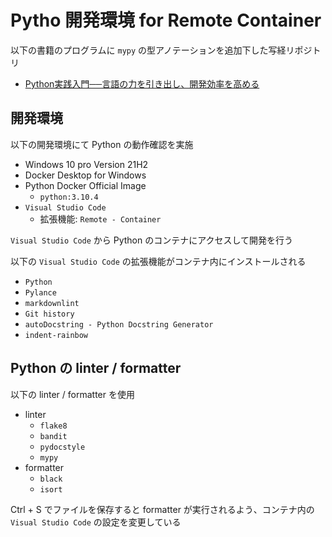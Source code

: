 # Pytho 開発環境 for Remote Container

以下の書籍のプログラムに `mypy` の型アノテーションを追加下した写経リポジトリ

* [Python実践入門──言語の力を引き出し、開発効率を高める](https://gihyo.jp/book/2020/978-4-297-11111-3)

## 開発環境

以下の開発環境にて Python の動作確認を実施

* Windows 10 pro Version 21H2
* Docker Desktop for Windows
* Python Docker Official Image
  * `python:3.10.4`
* `Visual Studio Code`
  * 拡張機能: `Remote - Container`

`Visual Studio Code` から Python のコンテナにアクセスして開発を行う

以下の `Visual Studio Code` の拡張機能がコンテナ内にインストールされる

* `Python`
* `Pylance`
* `markdownlint`
* `Git history`
* `autoDocstring - Python Docstring Generator`
* `indent-rainbow`

## Python の linter / formatter

以下の linter / formatter を使用

* linter
  * `flake8`
  * `bandit`
  * `pydocstyle`
  * `mypy`
* formatter
  * `black`
  * `isort`

Ctrl + S でファイルを保存すると formatter が実行されるよう、コンテナ内の `Visual Studio Code` の設定を変更している
